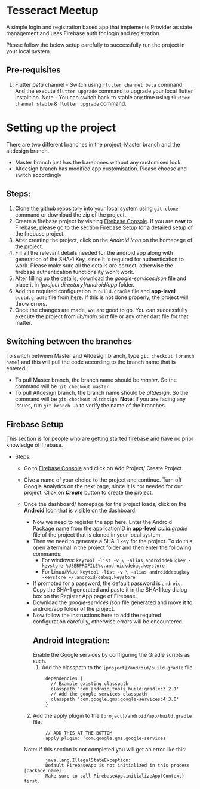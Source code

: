 # Tesseract Meetup
A simple login and registration based app that implements Provider as state management and uses Firebase auth for login and registration.

Please follow the below setup carefully to successfully run the project in your local system.

## Pre-requisites
1. Flutter *beta* channel - Switch using `flutter channel beta` command. And the execute `flutter upgrade` command to upgrade your local flutter installtion.
	Note - You can switch back to stable any time using `flutter channel stable` & `flutter upgrade` command.

# Setting up the project
There are two different branches in the project, Master branch and the altdesign branch.
- Master branch just has the barebones without any customised look.
- Altdesign branch has modified app customisation.
Please choose and switch accordingly
## Steps:
1. Clone the github repository into your local system using `git clone` command or download the zip of the project.
2. Create a firebase project by visiting [Firebase Console](www.console.firebase.google.com). If you are **new** to Firebase, please go to the section [Firebase Setup](#firebase-setup) for a detailed setup of the firebase project.
3. After creating the project, click on the *Android Icon* on the homepage of the project.
4. Fill all the relevant details needed for the android app along with generation of the SHA-1 Key, since it is required for authentication to work. Please make sure all the details are correct, otherwise the firebase authentication functionality won't work.
5. After filling up the details, download the *google-services.json* file and place it in *[project directory]/android/app* folder.
6. Add the required configuration in `build.gradle` file and **app-level** `build.gradle` file from [here](https://pub.dev/packages/firebase_auth). If this is not done properly, the project will throw errors. 
7. Once the changes are made, we are good to go. You can successfully execute the project from *lib/main.dart* file or any other dart file for that matter.

## Switching between the branches
To switch between Master and Altdesign branch, type `git checkout [branch name]` and this will pull the code according to the branch name that is entered.
- To pull Master branch, the branch name should be *master*. So the command will be
`git checkout master`.
- To pull Altdesign branch, the branch name should be *altdesign*. So the command will be `git checkout altdesign`.
**Note**: If you are facing any issues, run `git branch -a` to verify the name of the branches.

## Firebase Setup
This section is for people who are getting started firebase and have no prior knowledge of firebase.
- Steps:
	- Go to [Firebase Console](www.console.firebase.google.com) and click on Add Project/ Create Project.
	- Give a name of your choice to the project and continue. Turn off Google Analytics on the next page, since it is not needed for our project. Click on ***Create*** button to create the project.
	- Once the dashboard/ homepage for the project loads, click on the **Android** Icon that is visible on the dashboard. 
		- Now we need to register the app here. Enter the Android Package name from the applicationID in **app-level** *build.gradle* file of the project that is cloned in your local system.
		- Then we need to generate a SHA-1 key for the project. To do this, open a terminal in the project folder and then enter the following commands:
			- For windows: 
			`keytool -list -v \
-alias androiddebugkey -keystore %USERPROFILE%\.android\debug.keystore`
			-	For Linux/Mac:
			`keytool -list -v \
-alias androiddebugkey -keystore ~/.android/debug.keystore`
		-	If prompted for a password, the default password is `android`. Copy the SHA-1 generated and paste it in the SHA-1 key dialog box on the Register App page of Firebase.
		-	Download the *google-services.json* file generated and move it to android/app folder of the project.
		-	Now follow the instructions here to add the required configuration carefully, otherwise errors will be encountered.
			##	Android Integration:
			Enable the Google services by configuring the Gradle scripts as such.
			1. Add the classpath to the `[project]/android/build.gradle` file.
			
		```
				dependencies {
				  // Example existing classpath
				  classpath 'com.android.tools.build:gradle:3.2.1'
				  // Add the google services classpath
				  classpath 'com.google.gms:google-services:4.3.0'
				} 
		```
		2. Add the apply plugin to the `[project]/android/app/build.gradle` file.
		```
				// ADD THIS AT THE BOTTOM
				apply plugin: 'com.google.gms.google-services'
		```
		Note: If this section is not completed you will get an error like this:
		```
				java.lang.IllegalStateException:
				Default FirebaseApp is not initialized in this process [package name].
				Make sure to call FirebaseApp.initializeApp(Context) first.
		```
		